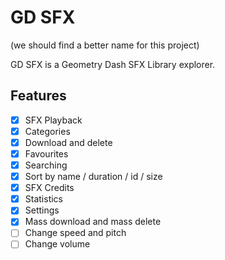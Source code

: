 # GD SFX

(we should find a better name for this project)

GD SFX is a Geometry Dash SFX Library explorer.

## Features

- [x] SFX Playback
- [x] Categories
- [x] Download and delete
- [x] Favourites
- [x] Searching
- [x] Sort by name / duration / id / size
- [x] SFX Credits
- [x] Statistics
- [x] Settings
- [x] Mass download and mass delete
- [ ] Change speed and pitch
- [ ] Change volume
